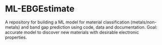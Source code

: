 # ML-EBGEstimate
A repository for building a ML model for material classification (metals/non-metals) and band gap prediction using code, data and documentation. Goal: accurate model to discover new materials with desirable electronic properties.
